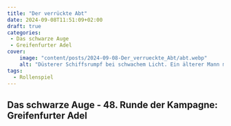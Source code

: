 ```yaml
---
title: "Der verrückte Abt"
date: 2024-09-08T11:51:09+02:00
draft: true
categories:
 - Das schwarze Auge
 - Greifenfurter Adel
cover:
    image: "content/posts/2024-09-08-Der_verrueckte_Abt/abt.webp"
    alt: "Düsterer Schiffsrumpf bei schwachem Licht. Ein älterer Mann mit Glatze, Borondrian Dergelmund, ehemaliger Abt des Klosters des Vergessens, sitzt allein auf dem Holzboden. In einen dunklen Mantel gehüllt, blickt er ins nichts. Der Laderaum ist vollgestellt mit Fässern, Kisten und Schiffsutensilien. Eine Öllampe an der Decke spendet spärliches Licht. Die Szene zeigt Borondrian unter Deck des Schiffes Sonnenwind auf dem Weg nach Khunchom, nachdem er bei dem Versuch, einen verrückten Magier zu heilen, selbst dem Wahnsinn verfallen ist. Die Atmosphäre wirkt geheimnisvoll und bedrückend."
tags:
  - Rollenspiel
---
```


## Das schwarze Auge - 48. Runde der Kampagne: Greifenfurter Adel

